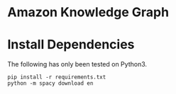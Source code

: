 # Amazon Knowledge Graph

# Install Dependencies
The following has only been tested on Python3.

```
pip install -r requirements.txt
python -m spacy download en
```

